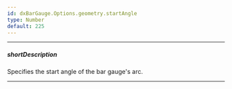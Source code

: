 ```yaml
---
id: dxBarGauge.Options.geometry.startAngle
type: Number
default: 225
---
```

---
##### shortDescription
Specifies the start angle of the bar gauge's arc.

---
